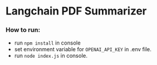 # Langchain PDF Summarizer
 
### How to run:
- run `npm install` in console
- set environment variable for `OPENAI_API_KEY` in .env file.
- run `node index.js` in console.